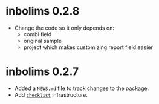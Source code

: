 # inbolims 0.2.8

* Change the code so it only depends on:
    - combi field
    - original sample
    - project
which makes customizing report field easier

# inbolims 0.2.7

* Added a `NEWS.md` file to track changes to the package.
* Add [`checklist`](https://inbo.github.io/checklist/) infrastructure.

